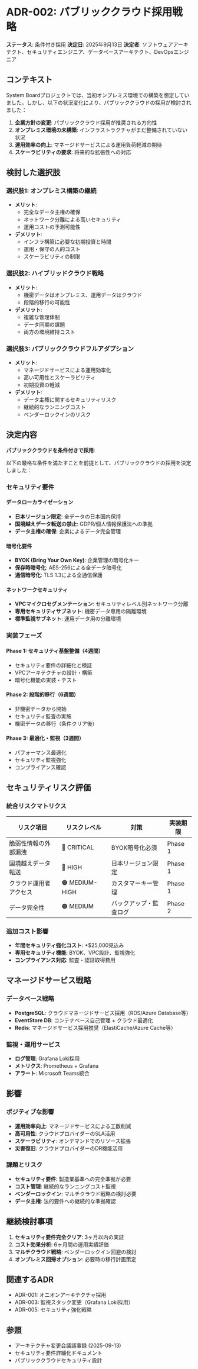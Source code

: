 # ADR-002: パブリッククラウド採用戦略

**ステータス**: 条件付き採用
**決定日**: 2025年9月13日
**決定者**: ソフトウェアアーキテクト、セキュリティエンジニア、データベースアーキテクト、DevOpsエンジニア

## コンテキスト

System Boardプロジェクトでは、当初オンプレミス環境での構築を想定していました。しかし、以下の状況変化により、パブリッククラウドの採用が検討されました：

1. **企業方針の変更**: パブリッククラウド採用が推奨される方向性
2. **オンプレミス環境の未構築**: インフラストラクチャがまだ整備されていない状況
3. **運用効率の向上**: マネージドサービスによる運用負荷軽減の期待
4. **スケーラビリティの要求**: 将来的な拡張性への対応

## 検討した選択肢

### 選択肢1: オンプレミス構築の継続

- **メリット**:
  - 完全なデータ主権の確保
  - ネットワーク分離による高いセキュリティ
  - 運用コストの予測可能性
- **デメリット**:
  - インフラ構築に必要な初期投資と時間
  - 運用・保守の人的コスト
  - スケーラビリティの制限

### 選択肢2: ハイブリッドクラウド戦略

- **メリット**:
  - 機密データはオンプレミス、運用データはクラウド
  - 段階的移行の可能性
- **デメリット**:
  - 複雑な管理体制
  - データ同期の課題
  - 両方の環境維持コスト

### 選択肢3: パブリッククラウドフルアダプション

- **メリット**:
  - マネージドサービスによる運用効率化
  - 高い可用性とスケーラビリティ
  - 初期投資の軽減
- **デメリット**:
  - データ主権に関するセキュリティリスク
  - 継続的なランニングコスト
  - ベンダーロックインのリスク

## 決定内容

**パブリッククラウドを条件付きで採用**:

以下の厳格な条件を満たすことを前提として、パブリッククラウドの採用を決定しました：

### セキュリティ要件

#### データローカライゼーション

- **日本リージョン限定**: 全データの日本国内保持
- **国境越えデータ転送の禁止**: GDPR/個人情報保護法への準拠
- **データ主権の確保**: 企業によるデータ完全管理

#### 暗号化要件

- **BYOK (Bring Your Own Key)**: 企業管理の暗号化キー
- **保存時暗号化**: AES-256による全データ暗号化
- **通信暗号化**: TLS 1.3による全通信保護

#### ネットワークセキュリティ

- **VPCマイクロセグメンテーション**: セキュリティレベル別ネットワーク分離
- **専用セキュリティサブネット**: 機密データ専用の隔離環境
- **標準監視サブネット**: 運用データ用の分離環境

### 実装フェーズ

#### Phase 1: セキュリティ基盤整備（4週間）

- セキュリティ要件の詳細化と検証
- VPCアーキテクチャの設計・構築
- 暗号化機能の実装・テスト

#### Phase 2: 段階的移行（6週間）

- 非機密データから開始
- セキュリティ監査の実施
- 機密データの移行（条件クリア後）

#### Phase 3: 最適化・監視（3週間）

- パフォーマンス最適化
- セキュリティ監視強化
- コンプライアンス確認

## セキュリティリスク評価

### 統合リスクマトリクス

| リスク項目 | リスクレベル | 対策 | 実装期限 |
|------------|-------------|------|----------|
| 脆弱性情報の外部漏洩 | 🔴 CRITICAL | BYOK暗号化必須 | Phase 1 |
| 国境越えデータ転送 | 🔴 HIGH | 日本リージョン限定 | Phase 1 |
| クラウド運用者アクセス | 🟠 MEDIUM-HIGH | カスタマーキー管理 | Phase 1 |
| データ完全性 | 🟠 MEDIUM | バックアップ・監査ログ | Phase 2 |

### 追加コスト影響

- **年間セキュリティ強化コスト**: +$25,000見込み
- **専用セキュリティ機能**: BYOK、VPC設計、監視強化
- **コンプライアンス対応**: 監査・認証取得費用

## マネージドサービス戦略

### データベース戦略

- **PostgreSQL**: クラウドマネージドサービス採用（RDS/Azure Database等）
- **EventStore DB**: コンテナベース自己管理 + クラウド最適化
- **Redis**: マネージドサービス採用推奨（ElastiCache/Azure Cache等）

### 監視・運用サービス

- **ログ管理**: Grafana Loki採用
- **メトリクス**: Prometheus + Grafana
- **アラート**: Microsoft Teams統合

## 影響

### ポジティブな影響

- **運用効率向上**: マネージドサービスによる工数削減
- **高可用性**: クラウドプロバイダーのSLA活用
- **スケーラビリティ**: オンデマンドでのリソース拡張
- **災害復旧**: クラウドプロバイダーのDR機能活用

### 課題とリスク

- **セキュリティ要件**: 製造業基準への完全準拠が必要
- **コスト管理**: 継続的なランニングコスト監視
- **ベンダーロックイン**: マルチクラウド戦略の検討必要
- **データ主権**: 法的要件への継続的な準拠確認

## 継続検討事項

1. **セキュリティ要件完全クリア**: 3ヶ月以内の実証
2. **コスト効果分析**: 6ヶ月間の運用実績評価
3. **マルチクラウド戦略**: ベンダーロックイン回避の検討
4. **オンプレミス回帰オプション**: 必要時の移行計画策定

## 関連するADR

- ADR-001: オニオンアーキテクチャ採用
- ADR-003: 監視スタック変更（Grafana Loki採用）
- ADR-005: セキュリティ強化戦略

## 参照

- アーキテクチャ変更会議議事録 (2025-09-13)
- セキュリティ要件詳細化ドキュメント
- パブリッククラウドセキュリティ設計

